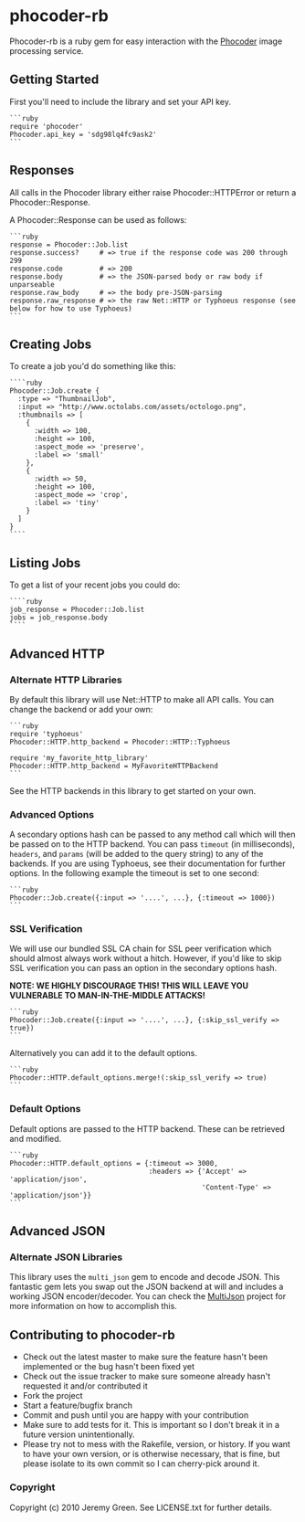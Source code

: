 phocoder-rb
================

Phocoder-rb is a ruby gem for easy interaction with the  [Phocoder](http://phocoder.com) image processing service.  

## Getting Started

First you'll need to include the library and set your API key.

    ```ruby
    require 'phocoder'
    Phocoder.api_key = 'sdg98lq4fc9ask2'
    ```

## Responses

All calls in the Phocoder library either raise Phocoder::HTTPError or return a Phocoder::Response.

A Phocoder::Response can be used as follows:

    ```ruby
    response = Phocoder::Job.list
    response.success?     # => true if the response code was 200 through 299
    response.code         # => 200
    response.body         # => the JSON-parsed body or raw body if unparseable
    response.raw_body     # => the body pre-JSON-parsing
    response.raw_response # => the raw Net::HTTP or Typhoeus response (see below for how to use Typhoeus)
    ```

## Creating Jobs

To create a job you'd do something like this:

    ````ruby
    Phocoder::Job.create {
      :type => "ThumbnailJob",
      :input => "http://www.octolabs.com/assets/octologo.png",
      :thumbnails => [
        {
          :width => 100,
          :height => 100,
          :aspect_mode => 'preserve',
          :label => 'small'
        },
        {
          :width => 50,
          :height => 100,
          :aspect_mode => 'crop',
          :label => 'tiny'
        }
      ]
    }
    ````
    
## Listing Jobs

To get a list of your recent jobs you could do:

    ````ruby
    job_response = Phocoder::Job.list
    jobs = job_response.body
    ````

    
    
## Advanced HTTP

### Alternate HTTP Libraries

By default this library will use Net::HTTP to make all API calls. You can change the backend or add your own:

    ```ruby
    require 'typhoeus'
    Phocoder::HTTP.http_backend = Phocoder::HTTP::Typhoeus
    
    require 'my_favorite_http_library'
    Phocoder::HTTP.http_backend = MyFavoriteHTTPBackend
    ```

See the HTTP backends in this library to get started on your own.

### Advanced Options

A secondary options hash can be passed to any method call which will then be passed on to the HTTP backend. You can pass `timeout` (in milliseconds), `headers`, and `params` (will be added to the query string) to any of the backends. If you are using Typhoeus, see their documentation for further options. In the following example the timeout is set to one second:

    ```ruby
    Phocoder::Job.create({:input => '....', ...}, {:timeout => 1000})
    ```


### SSL Verification

We will use our bundled SSL CA chain for SSL peer verification which should almost always work without a hitch. However, if you'd like to skip SSL verification you can pass an option in the secondary options hash.

**NOTE: WE HIGHLY DISCOURAGE THIS! THIS WILL LEAVE YOU VULNERABLE TO MAN-IN-THE-MIDDLE ATTACKS!**

    ```ruby
    Phocoder::Job.create({:input => '....', ...}, {:skip_ssl_verify => true})
    ```

Alternatively you can add it to the default options.

    ```ruby
    Phocoder::HTTP.default_options.merge!(:skip_ssl_verify => true)
    ```

### Default Options

Default options are passed to the HTTP backend. These can be retrieved and modified.

    ```ruby
    Phocoder::HTTP.default_options = {:timeout => 3000,
                                      :headers => {'Accept' => 'application/json',
                                                   'Content-Type' => 'application/json'}}
    ```

## Advanced JSON

### Alternate JSON Libraries

This library uses the `multi_json` gem to encode and decode JSON. This fantastic gem lets you swap out the JSON backend at will and includes a working JSON encoder/decoder. You can check the [MultiJson](https://github.com/intridea/multi_json) project for more information on how to accomplish this.
    
Contributing to phocoder-rb
-----------------------------

* Check out the latest master to make sure the feature hasn't been implemented or the bug hasn't been fixed yet
* Check out the issue tracker to make sure someone already hasn't requested it and/or contributed it
* Fork the project
* Start a feature/bugfix branch
* Commit and push until you are happy with your contribution
* Make sure to add tests for it. This is important so I don't break it in a future version unintentionally.
* Please try not to mess with the Rakefile, version, or history. If you want to have your own version, or is otherwise necessary, that is fine, but please isolate to its own commit so I can cherry-pick around it.

### Copyright

Copyright (c) 2010 Jeremy Green. See LICENSE.txt for
further details.

